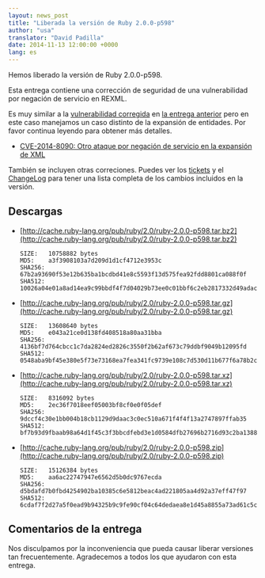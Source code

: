```yaml
---
layout: news_post
title: "Liberada la versión de Ruby 2.0.0-p598"
author: "usa"
translator: "David Padilla"
date: 2014-11-13 12:00:00 +0000
lang: es
---
```


Hemos liberado la versión de Ruby 2.0.0-p598.

Esta entrega contiene una corrección de seguridad de una vulnerabilidad
por negación de servicio en REXML.

Es muy similar a la [vulnerabilidad corregida](https://www.ruby-lang.org/es/news/2014/10/27/rexml-dos-cve-2014-8080/)
en [la entrega anterior](https://www.ruby-lang.org/es/news/2014/10/27/ruby-2-0-0-p594-is-released/)
pero en este caso manejamos un caso distinto de la expansión de entidades.
Por favor continua leyendo para obtener más detalles.

* [CVE-2014-8090: Otro ataque por negación de servicio en la expansión de XML](https://www.ruby-lang.org/es/news/2014/11/13/rexml-dos-cve-2014-8090/)

También se incluyen otras correciones.
Puedes ver los [tickets](https://bugs.ruby-lang.org/projects/ruby-200/issues?set_filter=1&amp;status_id=5)
y el [ChangeLog](http://svn.ruby-lang.org/repos/ruby/tags/v2_0_0_598/ChangeLog)
para tener una lista completa de los cambios incluidos en la versión.

## Descargas

* [http://cache.ruby-lang.org/pub/ruby/2.0/ruby-2.0.0-p598.tar.bz2](http://cache.ruby-lang.org/pub/ruby/2.0/ruby-2.0.0-p598.tar.bz2)

      SIZE:   10758882 bytes
      MD5:    a3f3908103a7d209d1d1cf4712e3953c
      SHA256: 67b2a93690f53e12b635ba1bcdbd41e8c5593f13d575fea92fdd8801ca088f0f
      SHA512: 10026a04e01a8ad14ea9c99bbdf4f7d04029b73ee0c01bbf6c2eb2817332d49adacf127b646693b67b5dd7010eaf3b696b23b6335cc0f7ee5a6b56dbba0f6f82

* [http://cache.ruby-lang.org/pub/ruby/2.0/ruby-2.0.0-p598.tar.gz](http://cache.ruby-lang.org/pub/ruby/2.0/ruby-2.0.0-p598.tar.gz)

      SIZE:   13608640 bytes
      MD5:    e043a21ce0d138fd408518a80aa31bba
      SHA256: 4136bf7d764cbcc1c7da2824ed2826c3550f2b62af673c79ddbf9049b12095fd
      SHA512: 0548aba9bf45e380e5f73e73168ea7fea341fc9739e108c7d530d11b677f6a78b2c4e29062d16a73b4286acaa2333ed20cb34e16b65b5b6898da66661f1717da

* [http://cache.ruby-lang.org/pub/ruby/2.0/ruby-2.0.0-p598.tar.xz](http://cache.ruby-lang.org/pub/ruby/2.0/ruby-2.0.0-p598.tar.xz)

      SIZE:   8316092 bytes
      MD5:    2ec36f7018eef05003bf8cf0e0f05def
      SHA256: 9dccf4c30e1bb004b18cb1129d9daac3c0ec510a671f4f4f13a2747897ffab35
      SHA512: bf7b93d9fbaab98a64d1f45c3f3bbcdfebd3e1d0584dfb27696b2716d93c2ba13881e1edaef6d3eccd769ac2e21d6157024c902f3d891951a20b972c1942ef99

* [http://cache.ruby-lang.org/pub/ruby/2.0/ruby-2.0.0-p598.zip](http://cache.ruby-lang.org/pub/ruby/2.0/ruby-2.0.0-p598.zip)

      SIZE:   15126384 bytes
      MD5:    aa6ac22747947e6562d5b0dc9767ecda
      SHA256: d5bdafd7b0fbd4254902ba10385c6e5812beac4ad221805aa4d92a37eff47f97
      SHA512: 6cdaf7f2d27a5f0ead9b94325b9c9fe90cf04c64dedaea8e1d45a8855a73ad61c5c72f1fda835eab73693c25c15a74c7e4e639ed5c18a9433dd79e398600b3ea

## Comentarios de la entrega

Nos disculpamos por la inconveniencia que pueda causar liberar versiones tan
frecuentemente.
Agradecemos a todos los que ayudaron con esta entrega.

